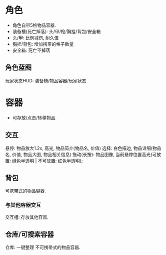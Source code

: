 # 角色
- 角色自带5格物品容器.
- 装备槽(死亡掉落): 头/甲/枪/胸挂/背包/安全箱
- 头/甲: 比例减伤, 耐久值
- 胸挂/背包: 增加携带的格子数量
- 安全箱: 死亡不掉落
## 角色蓝图
玩家状态HUD: 装备槽/物品容器/玩家状态



# 容器
- 可存放/点击/转移物品.
## 交互
悬停: 物品放大1.2x, 高光, 物品简介(物品名, 价值)
选择: 白色描边, 物品详细(物品名, 价值, 物品大图, 物品相关信息)
拖动(长按): 物品图像, 当前悬停位置高光(可放置: 绿色半透明 | 不可放置: 红色半透明); 

## 背包
可携带式的物品容器.
### 与其他容器交互
交互槽: 存放其他容器.

## 仓库/可搜索容器
仓库: 一键整理
不可携带式的物品容器.